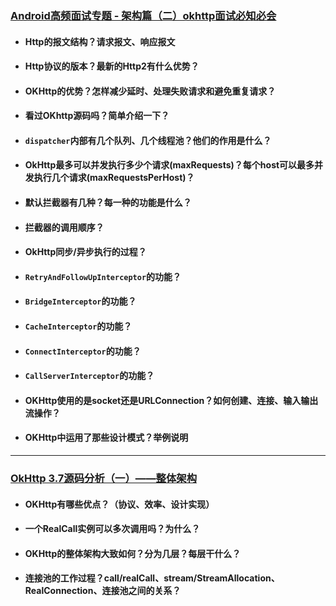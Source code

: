 ### [Android高频面试专题 - 架构篇（二）okhttp面试必知必会](https://cloud.tencent.com/developer/article/1601358)

+ #### Http的报文结构？请求报文、响应报文

+ #### Http协议的版本？最新的Http2有什么优势？

+ #### OKHttp的优势？怎样减少延时、处理失败请求和避免重复请求？

+ #### 看过OKhttp源码吗？简单介绍一下？

+ #### `dispatcher`内部有几个队列、几个线程池？他们的作用是什么？

+ #### OkHttp最多可以并发执行多少个请求(maxRequests)？每个host可以最多并发执行几个请求(maxRequestsPerHost)？

+ #### 默认拦截器有几种？每一种的功能是什么？

+ #### 拦截器的调用顺序？

+ #### OkHttp同步/异步执行的过程？

+ #### `RetryAndFollowUpInterceptor`的功能？

+ #### `BridgeInterceptor`的功能？

+ #### `CacheInterceptor`的功能？

+ #### `ConnectInterceptor`的功能？

+ #### `CallServerInterceptor`的功能？

+ #### OKHttp使用的是socket还是URLConnection？如何创建、连接、输入输出流操作？

+ #### OKHttp中运用了那些设计模式？举例说明

-----------

### [OkHttp 3.7源码分析（一）——整体架构](https://developer.aliyun.com/article/78105)

+ #### OKHttp有哪些优点？（协议、效率、设计实现）

+ #### 一个RealCall实例可以多次调用吗？为什么？

+ #### OKHttp的整体架构大致如何？分为几层？每层干什么？

+ #### 连接池的工作过程？call/realCall、stream/StreamAllocation、RealConnection、连接池之间的关系？
